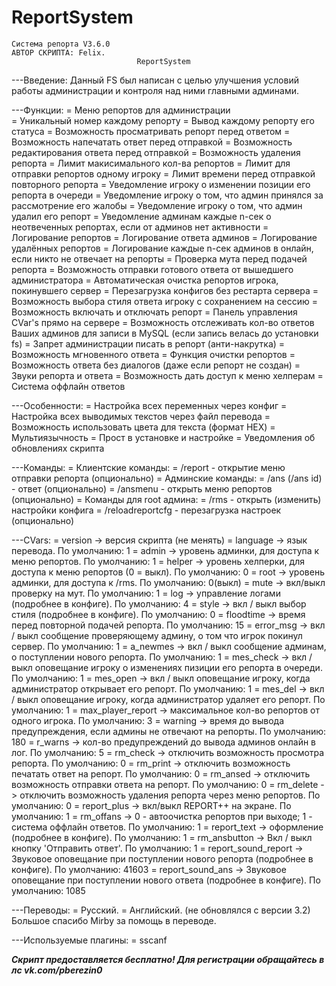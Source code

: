 # ReportSystem
	Система репорта V3.6.0
	АВТОР СКРИПТА: Felix.
								ReportSystem
---Введение:
Данный FS был написан с целью улучшения условий работы администрации и контроля над ними главными админами.

---Функции:
= Меню репортов для администрации<br>
= Уникальный номер каждому репорту
= Вывод каждому репорту его статуса
= Возможность просматривать репорт перед ответом
= Возможность напечатать ответ перед отправкой
= Возможность редактирования ответа перед отправкой
= Возможность удаления репорта
= Лимит макисимального кол-ва репортов
= Лимит для отправки репортов одному игроку
= Лимит времени перед отправкой повторного репорта
= Уведомление игроку о изменении позиции его репорта в очереди
= Уведомление игроку о том, что админ принялся за рассмотрение его жалобы
= Уведомление игроку о том, что админ удалил его репорт
= Уведомление админам каждые n-сек о неотвеченных репортах, если от админов нет активности
= Логирование репортов
= Логирование ответа админов
= Логирование удалённых репортов
= Логирование каждые n-сек админов в онлайн, если никто не отвечает на репорты
= Проверка мута перед подачей репорта
= Возможность отправки готового ответа от вышедшего администратора
= Автоматическая очистка репортов игрока, покинувшего сервер
= Перезагрузка конфигов без рестарта сервера
= Возможность выбора стиля ответа игроку с сохранением на сессию
= Возможность включать и отключать репорт
= Панель управления CVar's прямо на сервере
= Возможность отслеживать кол-во ответов Ваших админов для записи в MySQL (если запись велась до установки fs)
= Запрет администрации писать в репорт (анти-накрутка)
= Возможность мгновенного ответа
= Функция очистки репортов
= Возможность ответа без диалогов (даже если репорт не создан)
= Звуки репорта и ответа
= Возможность дать доступ к меню хелперам
= Система оффлайн ответов

---Особенности:
= Настройка всех переменных через конфиг
= Настройка всех выводимых текстов через файл перевода
= Возможность использовать цвета для текста (формат HEX)
= Мультиязычность
= Прост в установке и настройке
= Уведомления об обновлениях скрипта

---Команды:
= Клиентские команды:
= /report - открытие меню отправки репорта (опционально)
= Админские команды:
= /ans (/ans id) - ответ (опционально)
= /ansmenu - открыть меню репортов (опционально)
= Команды для root админа:
= /rms - открыть (изменить) настройки конфига
= /reloadreportcfg - перезагрузка настроек (опционально)

---CVars:
= version -> версия скрипта (не менять)
= language -> язык перевода. По умолчанию: 1
= admin -> уровень админки, для доступа к меню репортов. По умолчанию: 1
= helper -> уровень хелперки, для доступа к меню репортов (0 = выкл). По умолчанию: 0
= root -> уровень админки, для доступа к /rms. По умолчанию: 0(выкл)
= mute -> вкл/выкл проверку на мут. По умолчанию: 1
= log -> управление логами (подробнее в конфиге). По умолчанию: 4
= style -> вкл / выкл выбор стиля (подробнее в конфиге). По умолчанию: 0
= floodtime -> время перед повторной подачей репорта. По умолчанию: 15
= error_msg -> вкл / выкл сообщение проверяющему админу, о том что игрок покинул сервер. По умолчанию: 1
= a_newmes -> вкл / выкл сообщение админам, о поступлении нового репорта. По умолчанию: 1
= mes_check -> вкл / выкл оповещание игроку о изменениях пизиции его репорта в очереди. По умолчанию: 1
= mes_open -> вкл / выкл оповещание игроку, когда администратор открывает его репорт. По умолчанию: 1
= mes_del -> вкл / выкл оповещание игроку, когда администратор удаляет его репорт. По умолчанию: 1
= max_player_report -> максимальное кол-во репортов от одного игрока. По умолчанию: 3
= warning -> время до вывода предупреждения, если админы не отвечают на репорты. По умолчанию: 180
= r_warns -> кол-во предупреждений до вывода админов онлайн в лог. По умолчанию: 5
= rm_check -> отключить возможность просмотра репорта. По умолчанию: 0
= rm_print -> отключить возможность печатать ответ на репорт. По умолчанию: 0
= rm_ansed -> отключить возможность отправки ответа на репорт. По умолчанию: 0
= rm_delete -> отключить возможность удаления репорта через меню репортов. По умолчанию: 0
= report_plus -> вкл/выкл REPORT++ на экране. По умолчанию: 1
= rm_offans -> 0 - автоочистка репортов при выходе; 1 - система оффлайн ответов. По умолчанию: 1
= report_text -> оформление (подробнее в конфиге). По умолчанию: 1
= rm_ansbutton -> Вкл / выкл кнопку 'Отправить ответ'. По умолчанию: 1
= report_sound_report -> Звуковое оповещание при поступлении нового репорта (подробнее в конфиге). По умолчанию: 41603
= report_sound_ans -> Звуковое оповещание при поступлении нового ответа (подробнее в конфиге). По умолчанию: 1085

---Переводы:
= Русский.
= Английский. (не обновлялся с версии 3.2)
Большое спасибо Mirby за помощь в переводе.

---Используемые плагины:
= sscanf

***Скрипт предоставляется бесплатно! Для регистрации обращайтесь в лс vk.com/pberezin0***

